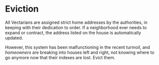 # Eviction

All Vectarians are assigned strict home addresses by the authorities, in keeping with their dedication to order.
If a neighborhood ever needs to expand or contract, the address listed on the house is automatically updated.

However, this system has been malfunctioning in the recent turmoil, and *homeowners* are breaking into houses left and right, not knowing where to go anymore now that their indexes are lost. Evict them.